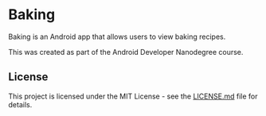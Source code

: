 # Baking

Baking is an Android app that allows users to view baking recipes.

This was created as part of the Android Developer Nanodegree course.

## License

This project is licensed under the MIT License - see the [LICENSE.md](LICENSE.md) file for details.

